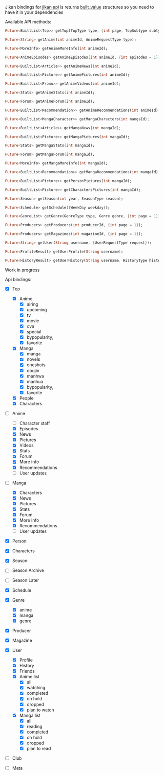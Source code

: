 Jikan bindings for [jikan api](https://jikan.moe/) is returns [built_value](https://github.com/google/built_value.dart) structures so you need to have it in your dependencies

Available API methods:

```dart
Future<BuiltList<Top>> getTop(TopType type, {int page, TopSubtype subtype});

Future<String> getAnime(int animeId, AnimeRequestType type);

Future<MoreInfo> getAnimeMoreInfo(int animeId);

Future<AnimeEpisodes> getAnimeEpisodes(int animeId, {int episodes = 1});

Future<BuiltList<Article>> getAnimeNews(int animeId);

Future<BuiltList<Picture>> getAnimePictures(int animeId);

Future<BuiltList<Promo>> getAnimeVideos(int animeId);

Future<Stats> getAnimeStats(int animeId);

Future<Forum> getAnimeForum(int animeId);

Future<BuiltList<Recommendation>> getAnimeRecommendations(int animeId);

Future<BuiltList<MangaCharacter>> getMangaCharacters(int mangaId);

Future<BuiltList<Article>> getMangaNews(int mangaId);

Future<BuiltList<Picture>> getMangaPictures(int mangaId);

Future<Stats> getMangaStats(int mangaId);

Future<Forum> getMangaForum(int mangaId);

Future<MoreInfo> getMangaMoreInfo(int mangaId);

Future<BuiltList<Recommendation>> getMangaRecommendations(int mangaId);

Future<BuiltList<Picture>> getPersonPictures(int mangaId);

Future<BuiltList<Picture>> getCharactersPictures(int mangaId);

Future<Season> getSeason(int year, SeasonType season);

Future<Schedule> getSchedule({WeekDay weekday});

Future<GenreList> getGenre(GenreType type, Genre genre, {int page = 1});

Future<Producers> getProducers(int producerId, {int page = 1});

Future<Producers> getMagazines(int magazineId, {int page = 1});

Future<String> getUser(String username, {UserRequestType request});

Future<ProfileResult> getUserProfile(String username);

Future<HistoryResult> getUserHistory(String username, HistoryType historyType);
```
Work in progress

Api bindings:

- [x] Top
    - [x] Anime
        - [x] airing
        - [x] upcoming
        - [x] tv
        - [x] movie
        - [x] ova
        - [x] special
        - [x] bypopularity,
        - [x] favorite
    - [x] Manga
        - [x] manga
        - [x] novels
        - [x] oneshots
        - [x] doujin
        - [x] manhwa
        - [x] manhua
        - [x] bypopularity,
        - [x] favorite
    - [x] People
    - [x] Characters

- [ ] Anime
    - [ ] Character staff 
    - [x] Episodes
    - [x] News
    - [x] Pictures
    - [x] Videos
    - [x] Stats
    - [x] Forum
    - [x] More info
    - [x] Recommendations
    - [ ] User updates
    
- [ ] Manga
    - [x] Characters 
    - [x] News
    - [x] Pictures
    - [x] Stats
    - [x] Forum
    - [x] More info
    - [x] Recommendations
    - [ ] User updates

- [x] Person

- [x] Characters

- [x] Season

- [ ] Season Archive

- [ ] Season Later

- [x] Schedule

- [x] Genre
    - [x] anime
    - [x] manga
    - [x] genre
    
- [x] Producer

- [x] Magazine

- [x] User
    - [x] Profile
    - [x] History
    - [x] Friends
    - [x] Anime list
        - [x] all
        - [x] watching
        - [x] completed
        - [x] on hold
        - [x] dropped
        - [x] plan to watch
    - [x] Manga list
        - [x] all
        - [x] reading
        - [x] completed
        - [x] on hold
        - [x] dropped
        - [x] plan to read
        
- [ ] Club

- [ ] Meta
